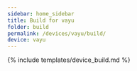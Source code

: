 ```yaml
---
sidebar: home_sidebar
title: Build for vayu
folder: build
permalink: /devices/vayu/build/
device: vayu
---
```

{% include templates/device_build.md %}
